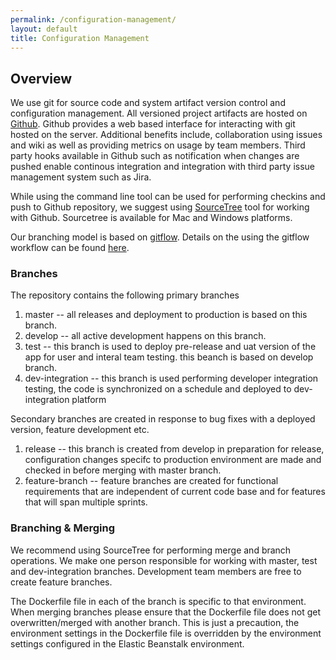 ```yaml
---
permalink: /configuration-management/
layout: default
title: Configuration Management
---
```


## Overview ##
We use git for source code and system artifact version control and configuration management. All versioned project artifacts are hosted on [Github](https://github.com/). Github provides a web based interface for interacting with git hosted on the server. Additional benefits include, collaboration using issues and wiki as well as providing metrics on usage by team members. Third party hooks available in Github such as notification when changes are pushed enable continous integration and integration with third party issue management system such as Jira.

While using the command line tool can be used for performing checkins and push to Github repository, we suggest using [SourceTree](https://www.sourcetreeapp.com/) tool for working with Github. Sourcetree is available for Mac and Windows platforms. 

Our branching model is based on [gitflow](https://github.com/nvie/gitflow). Details on the using the gitflow workflow can be found [here](https://www.atlassian.com/git/tutorials/comparing-workflows/gitflow-workflow).

### Branches ###
The repository contains the following primary branches

1.  master -- all releases and deployment to production is based on this branch. 
2.  develop -- all active development happens on this branch.
3.  test -- this branch is used to deploy pre-release and uat version of the app for user and interal team testing. this beanch is based on develop branch.
4.  dev-integration -- this branch is used performing developer integration testing, the code is synchronized on a schedule and deployed to dev-integration platform

Secondary branches are created in response to bug fixes with a deployed version, feature development etc.
1.  release -- this branch is created from develop in preparation for release, configuration changes specifc to production environment are made and checked in before merging with master branch.
2.  feature-branch -- feature branches are created for functional requirements that are independent of current code base and for features that will span multiple sprints.

### Branching & Merging ###
We recommend using SourceTree for performing merge and branch operations. We make one person responsible for working with master, test and dev-integration branches. Development team members are free to create feature branches.

The Dockerfile file in each of the branch is specific to that environment. When merging branches please ensure that the Dockerfile file does not get overwritten/merged with another branch. This is just a precaution, the environment settings in the Dockerfile file is overridden by the environment settings configured in the Elastic Beanstalk environment.


